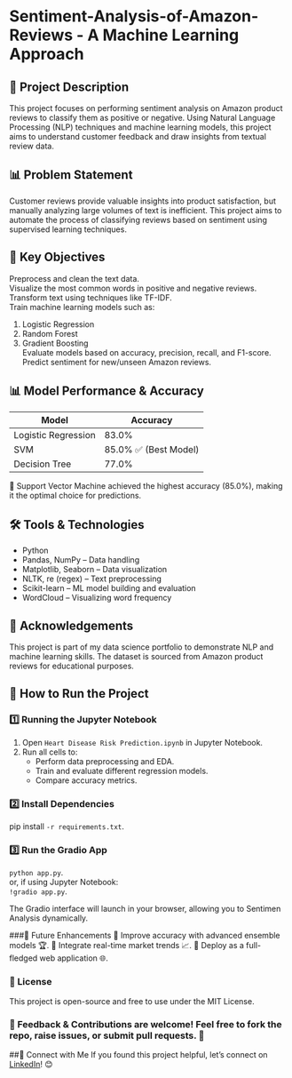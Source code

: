 # Sentiment-Analysis-of-Amazon-Reviews - A Machine Learning Approach

## 📝 Project Description <br>
This project focuses on performing sentiment analysis on Amazon product reviews to classify them as positive or negative. Using Natural Language Processing (NLP) techniques and machine learning models, this project aims to understand customer feedback and draw insights from textual review data. <br>

## 📊 Problem Statement<br>
Customer reviews provide valuable insights into product satisfaction, but manually analyzing large volumes of text is inefficient. This project aims to automate the process of classifying reviews based on sentiment using supervised learning techniques. <br>

## 🧠 Key Objectives <br>
Preprocess and clean the text data.<br>
Visualize the most common words in positive and negative reviews.<br>
Transform text using techniques like TF-IDF.<br>
Train machine learning models such as:<br>
1. Logistic Regression<br>
2. Random Forest<br>
3. Gradient Boosting<br>
Evaluate models based on accuracy, precision, recall, and F1-score.<br>
Predict sentiment for new/unseen Amazon reviews.<br>

## 📊 Model Performance & Accuracy <br>
| Model | Accuracy |
|-------|---------------------|
Logistic Regression | 83.0% <br>
SVM | 85.0% ✅ (Best Model)<br>
Decision Tree | 77.0% <br> 

🔹 Support Vector Machine achieved the highest accuracy (85.0%), making it the optimal choice for predictions. <br>

## 🛠️ Tools & Technologies <br>
* Python<br>
* Pandas, NumPy – Data handling<br>
* Matplotlib, Seaborn – Data visualization<br>
* NLTK, re (regex) – Text preprocessing<br>
* Scikit-learn – ML model building and evaluation<br>
* WordCloud – Visualizing word frequency <br>

## 🤝 Acknowledgements <br>
This project is part of my data science portfolio to demonstrate NLP and machine learning skills. The dataset is sourced from Amazon product reviews for educational purposes.<br>

## 🚀 How to Run the Project <br>
### 1️⃣ Running the Jupyter Notebook
1. Open `Heart Disease Risk Prediction.ipynb` in Jupyter Notebook.
2. Run all cells to:
   - Perform data preprocessing and EDA.
   - Train and evaluate different regression models.
   - Compare accuracy metrics.

 ### 2️⃣ Install Dependencies 
 pip install `-r requirements.txt`. 

### 3️⃣ Run the Gradio App 
`python app.py`. <br>
or, if using Jupyter Notebook: <br>
`!gradio app.py`. 

The Gradio interface will launch in your browser, allowing you to Sentimen Analysis dynamically. 

###🌟 Future Enhancements
🔹 Improve accuracy with advanced ensemble models 🏆.
🔹 Integrate real-time market trends 📈.
🔹 Deploy as a full-fledged web application 🌐.

### 📜 License
This project is open-source and free to use under the MIT License.

### 💬 Feedback & Contributions are welcome! Feel free to fork the repo, raise issues, or submit pull requests. 🚀

##📩 Connect with Me
If you found this project helpful, let’s connect on [LinkedIn](https://www.linkedin.com/in/jamshed-ahmad-1a8216278?utm_source=share&utm_campaign=share_via&utm_content=profile&utm_medium=android_app)! 😊




